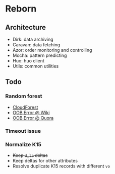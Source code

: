 # Reborn
## Architecture
* Dirk: data archiving
* Caravan: data fetching
* Azor: order monitoring and controlling
* Mocha: pattern predicting
* Huo: huo client
* Utils: common utilities

## Todo
### Random forest
* [CloudForest](https://github.com/ryanbressler/CloudForest)
* [OOB Error @ Wiki](https://en.wikipedia.org/wiki/Out-of-bag_error)
* [OOB Error @ Quora](https://www.quora.com/What-is-the-out-of-bag-error-in-Random-Forests)

### Timeout issue

### Normalize K15
* ~~Keep `d_la` deltas~~
* Keep deltas for other attributes
* Resolve duplicate K15 records with different `vo`
